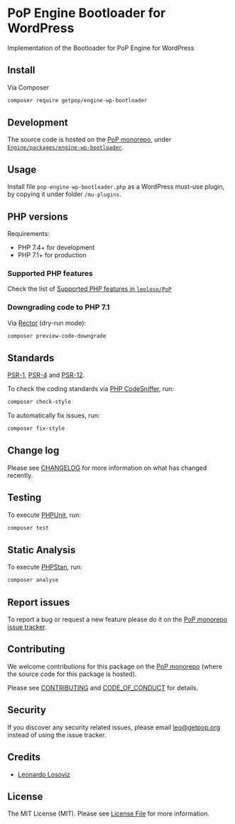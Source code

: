 # PoP Engine Bootloader for WordPress

<!--
[![Build Status][ico-travis]][link-travis]
[![Quality Score][ico-code-quality]][link-code-quality]
[![Software License][ico-license]](LICENSE.md)
[![Latest Version on Packagist][ico-version]][link-packagist]
[![Coverage Status][ico-scrutinizer]][link-scrutinizer]
[![Total Downloads][ico-downloads]][link-downloads]
-->

Implementation of the Bootloader for PoP Engine for WordPress

## Install

Via Composer

``` bash
composer require getpop/engine-wp-bootloader
```

## Development

The source code is hosted on the [PoP monorepo](https://github.com/leoloso/PoP), under [`Engine/packages/engine-wp-bootloader`](https://github.com/leoloso/PoP/tree/master/layers/Engine/packages/engine-wp-bootloader).

## Usage

Install file `pop-engine-wp-bootloader.php` as a WordPress must-use plugin, by copying it under folder `/mu-plugins`.

## PHP versions

Requirements:

- PHP 7.4+ for development
- PHP 7.1+ for production

### Supported PHP features

Check the list of [Supported PHP features in `leoloso/PoP`](https://github.com/leoloso/PoP/#supported-php-features)

### Downgrading code to PHP 7.1

Via [Rector](https://github.com/rectorphp/rector) (dry-run mode):

```bash
composer preview-code-downgrade
```

## Standards

[PSR-1](https://www.php-fig.org/psr/psr-1), [PSR-4](https://www.php-fig.org/psr/psr-4) and [PSR-12](https://www.php-fig.org/psr/psr-12).

To check the coding standards via [PHP CodeSniffer](https://github.com/squizlabs/PHP_CodeSniffer), run:

``` bash
composer check-style
```

To automatically fix issues, run:

``` bash
composer fix-style
```

## Change log

Please see [CHANGELOG](CHANGELOG.md) for more information on what has changed recently.

## Testing

To execute [PHPUnit](https://phpunit.de/), run:

``` bash
composer test
```

## Static Analysis

To execute [PHPStan](https://github.com/phpstan/phpstan), run:

``` bash
composer analyse
```

## Report issues

To report a bug or request a new feature please do it on the [PoP monorepo issue tracker](https://github.com/leoloso/PoP/issues).

## Contributing

We welcome contributions for this package on the [PoP monorepo](https://github.com/leoloso/PoP) (where the source code for this package is hosted).

Please see [CONTRIBUTING](CONTRIBUTING.md) and [CODE_OF_CONDUCT](CODE_OF_CONDUCT.md) for details.

## Security

If you discover any security related issues, please email leo@getpop.org instead of using the issue tracker.

## Credits

- [Leonardo Losoviz][link-author]

## License

The MIT License (MIT). Please see [License File](LICENSE.md) for more information.

[ico-version]: https://img.shields.io/packagist/v/getpop/engine-wp-bootloader.svg?style=flat-square
[ico-license]: https://img.shields.io/badge/license-MIT-brightgreen.svg?style=flat-square
[ico-travis]: https://img.shields.io/travis/getpop/engine-wp-bootloader/master.svg?style=flat-square
[ico-scrutinizer]: https://img.shields.io/scrutinizer/coverage/g/getpop/engine-wp-bootloader.svg?style=flat-square
[ico-code-quality]: https://img.shields.io/scrutinizer/g/getpop/engine-wp-bootloader.svg?style=flat-square
[ico-downloads]: https://img.shields.io/packagist/dt/getpop/engine-wp-bootloader.svg?style=flat-square

[link-packagist]: https://packagist.org/packages/getpop/engine-wp-bootloader
[link-travis]: https://travis-ci.org/getpop/engine-wp-bootloader
[link-scrutinizer]: https://scrutinizer-ci.com/g/getpop/engine-wp-bootloader/code-structure
[link-code-quality]: https://scrutinizer-ci.com/g/getpop/engine-wp-bootloader
[link-downloads]: https://packagist.org/packages/getpop/engine-wp-bootloader
[link-contributors]: ../../../../../../contributors
[link-author]: https://github.com/leoloso
